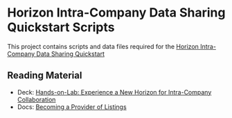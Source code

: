 # Horizon Intra-Company Data Sharing Quickstart Scripts

This project contains scripts and data files required for the [Horizon Intra-Company Data Sharing Quickstart](https://quickstarts.snowflake.com/guide/tasty_bytes_introduction/index.html#0)

## Reading Material

- Deck: [Hands-on-Lab: Experience a New Horizon for Intra-Company Collaboration](https://docs.google.com/presentation/d/1S88umkvabhObdLfans9Z68kghLFTgxFC/edit?usp=sharing&ouid=108106579121421877260&rtpof=true&sd=true)
- Docs: [Becoming a Provider of Listings](https://other-docs.snowflake.com/en/collaboration/provider-becoming)